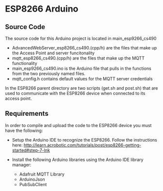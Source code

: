 <!-- # ESP8266
## Setup
The source code (that you should modify) is:
- /src/user/user_main.c (here is the program, but you may want to break it up into separate files)
- /src/include/mqtt_config.h (network setup, such as SSID, password, host, port, etc.)
- /src/include/user_config.h (I don't know what this is, but it looks important)
- /src/Makefile (if you need to modify this, good luck!)

## Compiling
1. Navigate to /src/
2. Execute ````$ ./init.sh````

## Flashing
Execute ````$ ./flash.sh```` -->

# ESP8266 Arduino

## Source Code

The source code for this Arduino project is located in main_esp9266_cs490

- AdvancedWebServer_esp8266_cs490.(cpp/h) are the files that make up the Access Point and server funcitonality
- mqtt_esp8266_cs490.(cpp/h) are the files that make up the MQTT functionality
- main_esp9266_cs490.ino is the Arduino file that pulls in the functions from the two previously named files.
- mqtt_config.h contains default values for the MQTT server credentials

In the ESP8266 parent directory are two scripts (get.sh and post.sh) that are used to communicate with the ESP8266 device when connected to its access point.

## Requirements

In order to compile and upload the code to the ESP8266 device you must have the following:

- Setup the Arduino IDE to recognize the ESP8266. Follow the instructions here:  http://learn.acrobotic.com/tutorials/post/esp8266-getting-started#step-7-lnk

- Install the following Arduino libraries using the Arduino IDE library manager:
  - Adafruit MQTT Library
  - ArduinoJson
  - PubSubClient